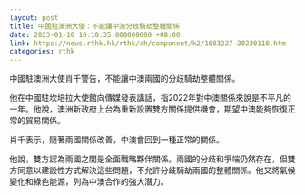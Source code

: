 ```yaml
---
layout: post
title: 中國駐澳洲大使：不能讓中澳分歧騎劫整體關係
date: 2023-01-10 10:10:35.000000000 +08:00
link: https://news.rthk.hk/rthk/ch/component/k2/1683227-20230110.htm
categories: rthk
---
```


中國駐澳洲大使肖千警告，不能讓中澳兩國的分歧騎劫整體關係。

他在中國駐坎培拉大使館向傳媒發表講話，指2022年對中澳關係來說是不平凡的一年。他說，澳洲新政府上台為重新設置雙方關係提供機會，期望中澳能夠恢復正常的貿易關係。

肖千表示，隨著兩國關係改善，中澳會回到一種正常的關係。

他說，雙方認為兩國之間是全面戰略夥伴關係。兩國的分歧和爭端仍然存在，但雙方同意以建設性方式解決這些問題，不允許分歧騎劫兩國的整體關係。他又將氣候變化和綠色能源，列為中澳合作的強大潛力。
